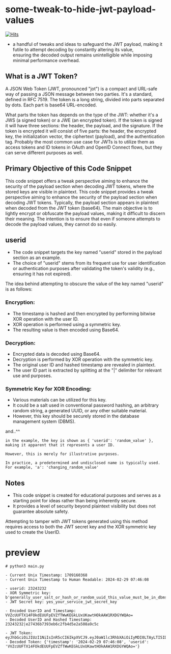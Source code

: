 # some-tweak-to-hide-jwt-payload-values
[![Hits](https://hits.seeyoufarm.com/api/count/incr/badge.svg?url=https%3A%2F%2Fgithub.com%2Fpassword123456%2Fsome-tweak-to-hide-jwt-payload-values&count_bg=%2379C83D&title_bg=%23555555&icon=&icon_color=%23E7E7E7&title=hits&edge_flat=false)](https://hits.seeyoufarm.com)

- a handful of tweaks and ideas to safeguard the JWT payload, making it futile to attempt decoding by constantly altering its value, <br> ensuring the decoded output remains unintelligible while imposing minimal performance overhead.

## What is a JWT Token?
A JSON Web Token (JWT, pronounced "jot") is a compact and URL-safe way of passing a JSON message between two parties. It's a standard, defined in RFC 7519. The token is a long string, divided into parts separated by dots. Each part is base64 URL-encoded.

What parts the token has depends on the type of the JWT: whether it's a JWS (a signed token) or a JWE (an encrypted token). If the token is signed it will have three sections: the header, the payload, and the signature. If the token is encrypted it will consist of five parts: the header, the encrypted key, the initialization vector, the ciphertext (payload), and the authentication tag. Probably the most common use case for JWTs is to utilize them as access tokens and ID tokens in OAuth and OpenID Connect flows, but they can serve different purposes as well.


## Primary Objective of this Code Snippet

This code snippet offers a tweak perspective aiming to enhance the security of the payload section when decoding JWT tokens, where the stored keys are visible in plaintext.
This code snippet provides a tweak perspective aiming to enhance the security of the payload section when decoding JWT tokens. Typically, the payload section appears in plaintext when decoded from the JWT token (base64).
The main objective is to lightly encrypt or obfuscate the payload values, making it difficult to discern their meaning. The intention is to ensure that even if someone attempts to decode the payload values, they cannot do so easily.

## userid

- The code snippet targets the key named "userid" stored in the payload section as an example.
- The choice of "userid" stems from its frequent use for user identification or authentication purposes after validating the token's validity (e.g., ensuring it has not expired).

The idea behind attempting to obscure the value of the key named "userid" is as follows:

### Encryption:

- The timestamp is hashed and then encrypted by performing bitwise XOR operation with the user ID.
- XOR operation is performed using a symmetric key.
- The resulting value is then encoded using Base64.

### Decryption:

- Encrypted data is decoded using Base64.
- Decryption is performed by XOR operation with the symmetric key.
- The original user ID and hashed timestamp are revealed in plaintext.
- The user ID part is extracted by splitting at the "|" delimiter for relevant use and purposes.

### Symmetric Key for XOR Encoding:

- Various materials can be utilized for this key.
- It could be a salt used in conventional password hashing, an arbitrary random string, a generated UUID, or any other suitable material.
- However, this key should be securely stored in the database management system (DBMS).

and..^^
```
in the example, the key is shown as { 'userid': 'random_value' },
making it apparent that it represents a user ID.

However, this is merely for illustrative purposes.

In practice, a predetermined and undisclosed name is typically used.
For example, 'a': 'changing_random_value'
```

## Notes
- This code snippet is created for educational purposes and serves as a starting point for ideas rather than being inherently secure. 
- It provides a level of security beyond plaintext visibility but does not guarantee absolute safety.

Attempting to tamper with JWT tokens generated using this method requires access to both the JWT secret key and the XOR symmetric key used to create the UserID.

# preview
```
# python3 main.py

- Current Unix Timestamp: 1709160368
- Current Unix Timestamp to Human Readable: 2024-02-29 07:46:08

- userid: 23243232
- XOR Symmetric key: b'generally_user_salt_or_hash_or_random_uuid_this_value_must_be_in_dbms'
- JWT Secret key: yes_your_service_jwt_secret_key

- Encoded UserID and Timestamp: VVZcUUFTX14FOkdEUUFpEVZfTWwKEGkLUxUKawtHOkAAW1RXDGYWQAo=
- Decoded UserID and Hashed Timestamp: 23243232|e27436b7393eb6c2fb4d5e2a508a9c5c

- JWT Token: eyJhbGciOiJIUzI1NiIsInR5cCI6IkpXVCJ9.eyJ0aW1lc3RhbXAiOiIyMDI0LTAyLTI5IDA3OjQ2OjA4IiwidXNlcmlkIjoiVlZaY1VVRlRYMTRGT2tkRVVVRnBFVlpmVFd3S0VHa0xVeFVLYXd0SE9rQUFXMVJYREdZV1FBbz0ifQ.bM_6cBZHdXhMZjyefr6YO5n5X51SzXjyBUEzFiBaZ7Q
- Decoded Token: {'timestamp': '2024-02-29 07:46:08', 'userid': 'VVZcUUFTX14FOkdEUUFpEVZfTWwKEGkLUxUKawtHOkAAW1RXDGYWQAo='}
```


